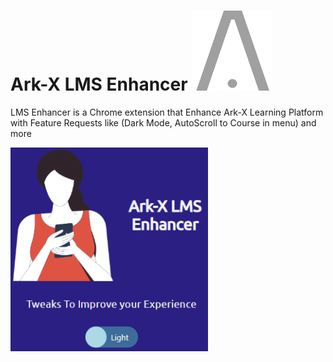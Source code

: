 # Ark-X LMS Enhancer ![image](https://raw.githubusercontent.com/shadowofleaf96/Ark-X-LMS-Enhancer/23e0a1835ea67fcf66cf51eeb0db2dd784aa6cae/images/icon128.png)
LMS Enhancer is a Chrome extension that Enhance Ark-X Learning Platform with Feature Requests like (Dark Mode, AutoScroll to Course in menu) and more

<img width="316" alt="Screen Shot 2023-06-13 at 7 44 03 PM" src="https://github.com/shadowofleaf96/Ark-X-LMS-Enhancer/blob/dev/Extension%20showcase.png?raw=true">
